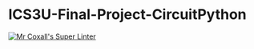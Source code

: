 # ICS3U-Final-Project-CircuitPython

[![Mr Coxall's Super Linter](https://github.com/Evgeny-Vovk/ICS3U-Final-Project-CircuitPython/workflows/Mr%20Coxall's%20Super%20Linter/badge.svg)](https://github.com/Evgeny-Vovk/ICS3U-Final-Project-CircuitPython/actions)
